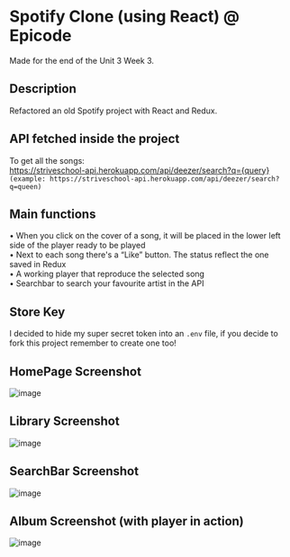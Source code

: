 # Spotify Clone (using React) @ Epicode
Made for the end of the Unit 3 Week 3.

## Description
Refactored an old Spotify project with React and Redux.

## API fetched inside the project
To get all the songs:  
 https://striveschool-api.herokuapp.com/api/deezer/search?q={query}  
`(example: https://striveschool-api.herokuapp.com/api/deezer/search?q=queen)`

## Main functions
• When you click on the cover of a song, it will be placed in the lower left side of the player ready to be played  
• Next to each song there's a “Like” button. The status reflect the one saved in Redux  
• A working player that reproduce the selected song  
• Searchbar to search your favourite artist in the API

## Store Key
I decided to hide my super secret token into an `.env` file, if you decide to fork this project remember to create one too!

## HomePage Screenshot
![image](https://github.com/GiaxUp/R3L5/assets/40038797/e141bbbf-6a86-4b14-816a-5a4213dee0fa)
## Library Screenshot
![image](https://github.com/GiaxUp/R3L5/assets/40038797/d86d1e90-eea4-42b9-ba29-d93504a093e7)
## SearchBar Screenshot
![image](https://github.com/GiaxUp/R3L5/assets/40038797/1a735abb-dbe5-4cbb-a689-205615c12446)
## Album Screenshot (with player in action)
![image](https://github.com/GiaxUp/R3L5/assets/40038797/93405471-4e73-4add-9440-773cb535a4cc)
